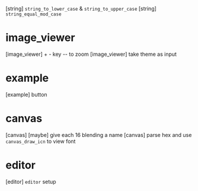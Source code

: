 [string] `string_to_lower_case` & `string_to_upper_case`
[string] `string_equal_mod_case`

# image_viewer

[image_viewer] + - key -- to zoom
[image_viewer] take theme as input

# example

[example] button

# canvas

[canvas] [maybe] give each 16 blending a name
[canvas] parse hex and use `canvas_draw_icn` to view font

# editor

[editor] `editor` setup
